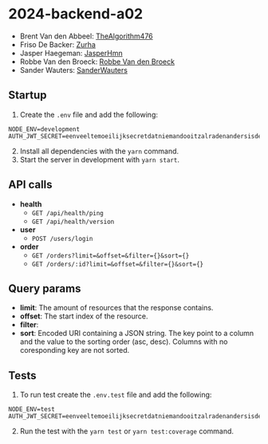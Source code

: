 # 2024-backend-a02

-   Brent Van den Abbeel: [TheAlgorithm476](https://github.com/TheAlgorithm476)
-   Friso De Backer: [Zurha](https://github.com/Zurha)
-   Jasper Haegeman: [JasperHmn](https://github.com/JasperHmn)
-   Robbe Van den Broeck: [Robbe Van den Broeck](https://github.com/Robbe-VandenBroeck)
-   Sander Wauters: [SanderWauters](https://github.com/SanderWauters)

## Startup

1.  Create the `.env` file and add the following:

```
NODE_ENV=development
AUTH_JWT_SECRET=eenveeltemoeilijksecretdatniemandooitzalradenandersisdesitegehacked
```

2.  Install all dependencies with the `yarn` command.
3.  Start the server in development with `yarn start`.

## API calls

-   **health**
    -   `GET /api/health/ping`
    -   `GET /api/health/version`
-   **user**
    -   `POST /users/login`
-   **order**
    -   `GET /orders?limit=&offset=&filter={}&sort={}`
    -   `GET /orders/:id?limit=&offset=&filter={}&sort={}`

## Query params

-   **limit**: The amount of resources that the response contains.
-   **offset**: The start index of the resource.
-   **filter**:
-   **sort**: Encoded URI containing a JSON string. The key point to a column and the value to the sorting order (asc, desc).
    Columns with no coresponding key are not sorted.

## Tests

1.  To run test create the `.env.test` file and add the following:

```
NODE_ENV=test
AUTH_JWT_SECRET=eenveeltemoeilijksecretdatniemandooitzalradenandersisdesitegehacked
```

2.  Run the test with the `yarn test` or `yarn test:coverage` command.

